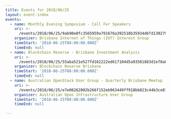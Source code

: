 ```yaml
---
title: Events for 2018/06/25
layout: event-index
events:
  - name: Monthly Evening Symposium - Call For Speakers
    uri: >-
      /events/2018/06/25/9ab90e0fc3565959a791676a392518b35934d6fd13027947dae234bbbde1bd0d
    organizer: Brisbane Internet of Things (IOT) Interest Group
    timeStart: '2018-06-25T08:00:00.000Z'
    timeEnd: null
  - name: Blockchain Reserve - Brisbane Investment Analysis
    uri: >-
      /events/2018/06/25/55aba521e527fd162222ed617104d5a93581883d1ef8a8d82be5d598accb869e
    organizer: Blockchain Reserve Brisbane
    timeStart: '2018-06-25T08:00:00.000Z'
    timeEnd: null
  - name: Australian OpenStack User Group - Quarterly Brisbane Meetup
    uri: >-
      /events/2018/06/25/e7e00262002b266f152eb963449ff918bb823c44b3ce8174df1f1d7c3e248979
    organizer: Australian Open Infrastructure User Group
    timeStart: '2018-06-25T08:00:00.000Z'
    timeEnd: null

---
```

